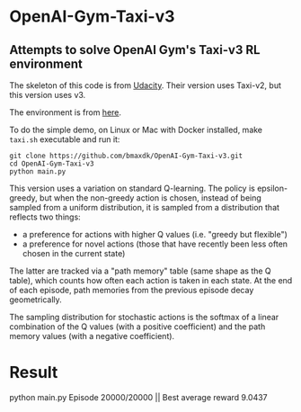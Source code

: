 # OpenAI-Gym-Taxi-v3
## Attempts to solve OpenAI Gym's Taxi-v3 RL environment

The skeleton of this code is from [Udacity](https://github.com/udacity/deep-reinforcement-learning/tree/master/lab-taxi).  Their version uses Taxi-v2, but this version uses v3.

The environment is from [here](https://gym.openai.com/envs/Taxi-v3/).

To do the simple demo, on Linux or Mac with Docker installed, make `taxi.sh` executable and run it:
```
git clone https://github.com/bmaxdk/OpenAI-Gym-Taxi-v3.git
cd OpenAI-Gym-Taxi-v3
python main.py
```

This version uses a variation on standard Q-learning.  The policy is epsilon-greedy, but when the non-greedy action is chosen, instead of being sampled from a uniform distribution, it is sampled from a distribution that reflects two things:
   - a preference for actions with higher Q values (i.e. "greedy but flexible")
   - a preference for novel actions (those that have recently been less often chosen in the current state)

The latter are tracked via a "path memory" table (same shape as the Q table), which counts how often each action is taken in each state.  At the end of each episode, path memories from the previous episode decay geometrically.  

The sampling distribution for stochastic actions is the softmax of a linear combination of the Q values (with a positive coefficient) and the path memory values (with a negative coefficient).



# Result
python main.py 
Episode 20000/20000 || Best average reward 9.0437
